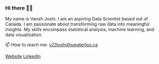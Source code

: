 ### Hi there 👋🤩

My name is Vansh Joshi.
I am an aspiring Data Scientist based out of Canada. I am passionate about transforming raw data into meaningful insights. My skills encompass statistical analysis, machine learning, and data visualization.

📫 How to reach me: v23joshi@uwaterloo.ca

<div class="button-group minor-group">
    <a href="https://vanshjoshi612.wixsite.com/portfolio" class="button primary">Website</a>
    <a href="https://www.linkedin.com/in/vansh-joshi-61b495179/" class="button primary">LinkedIn</a>
</div>
